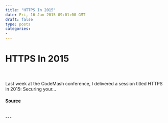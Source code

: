 ```yaml
---
title: "HTTPS In 2015"
date: Fri, 16 Jan 2015 09:01:00 GMT
draft: false
type: posts
categories: 
- 
---
```

# HTTPS In 2015

<br/>

<br/>
Last week at the CodeMash conference, I delivered a session titled HTTPS in 2015: Securing your...

#### [Source](https://docs.microsoft.com/archive/blogs/ieinternals/https-in-2015)

<br/>
---

